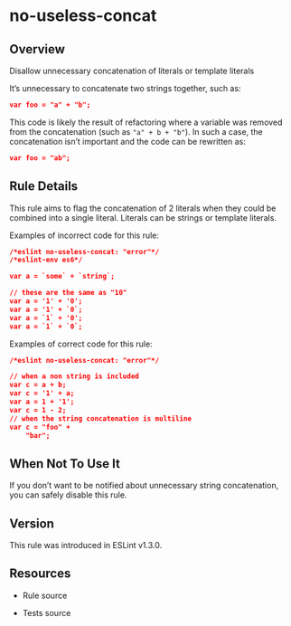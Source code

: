 

# no-useless-concat
## Overview

Disallow unnecessary concatenation of literals or template literals

It’s unnecessary to concatenate two strings together, such as:


```json
var foo = "a" + "b";
```

This code is likely the result of refactoring where a variable was removed from the concatenation (such as `"a" + b + "b"`). In such a case, the concatenation isn’t important and the code can be rewritten as:


```json
var foo = "ab";
```

## Rule Details

This rule aims to flag the concatenation of 2 literals when they could be combined into a single literal. Literals can be strings or template literals.

Examples of incorrect code for this rule:


```json
/*eslint no-useless-concat: "error"*/
/*eslint-env es6*/

var a = `some` + `string`;

// these are the same as "10"
var a = '1' + '0';
var a = '1' + `0`;
var a = `1` + '0';
var a = `1` + `0`;
```

Examples of correct code for this rule:


```json
/*eslint no-useless-concat: "error"*/

// when a non string is included
var c = a + b;
var c = '1' + a;
var a = 1 + '1';
var c = 1 - 2;
// when the string concatenation is multiline
var c = "foo" +
    "bar";
```

## When Not To Use It

If you don’t want to be notified about unnecessary string concatenation, you can safely disable this rule.

## Version

This rule was introduced in ESLint v1.3.0.

## Resources


- Rule source 

- Tests source 


